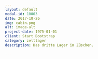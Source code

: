 ```yaml
---
layout: default
modal-id: 10003
date: 2017-10-26
img: cabin.png
alt: image-alt
project-date: 1975-01-01
client: Start Bootstrap
category: zeltlager
description: Das dritte Lager in Züschen.

---
```

